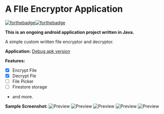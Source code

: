 # A FIle Encryptor Application 
[![forthebadge](https://forthebadge.com/images/badges/made-with-java.svg)](https://forthebadge.com)[![forthebadge](https://forthebadge.com/images/badges/built-for-android.svg)](https://forthebadge.com)

**This is an ongoing android application project written in Java.** 

A simple custom written file encryptor and decryptor.

**Application:**
[Debug apk version](app-debug.apk)

**Features:**

*  [x] Encrypt File  
*  [x] Decrypt Fle 
*  [ ] File Picker  
*  [ ] Firestore storage
* and more.

**Sample Screenshot:**
![Preview](fg1.png)
![Preview](fg2.png)
![Preview](fg3.png)
![Preview](fg4.png)
![Preview](fg5.png)
